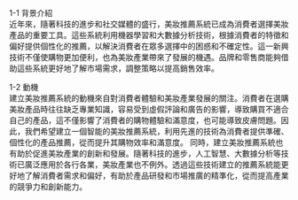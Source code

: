 1-1 背景介紹  
    近年來，隨著科技的進步和社交媒體的盛行，美妝推薦系統已成為消費者選擇美妝產品的重要工具。這些系統利用機器學習和大數據分析技術，根據消費者的特徵和偏好提供個性化的推薦，以解決消費者在眾多選擇中的困惑和不確定性。這一新興技術不僅使購物更加便利，也為美妝產業帶來了發展的機遇。品牌和零售商能夠借助這些系統更好地了解市場需求，調整策略以提高銷售效率。  
    
1-2 動機  
    建立美妝推薦系統的動機來自對消費者體驗和美妝產業發展的關注。消費者在選購美妝產品時往往缺乏專業知識，容易受到虛假評論和廣告的影響，導致購買不適合自己的產品，這不僅影響了消費者的購物體驗和滿意度，也可能導致皮膚問題。因此，我們希望建立一個智能的美妝推薦系統，利用先進的技術為消費者提供準確、個性化的產品推薦，從而提升其購物效率和滿意度。 
同時，建立美妝推薦系統也有助於促進美妝產業的創新和發展。隨著科技的進步，人工智慧、大數據分析等技術已廣泛應用於各行各業，美妝產業也不例外。透過這些技術建立的推薦系統能更好地了解消費者需求和偏好，有助於產品研發和市場推廣的精準化，從而提高產業的競爭力和創新能力。
